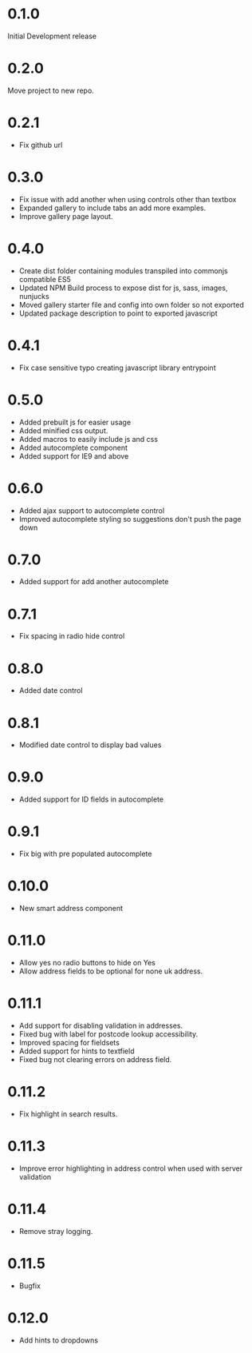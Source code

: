 # 0.1.0

Initial Development release

# 0.2.0

Move project to new repo.

# 0.2.1

- Fix github url

# 0.3.0

- Fix issue with add another when using controls other than textbox
- Expanded gallery to include tabs an add more examples.
- Improve gallery page layout.

# 0.4.0

- Create dist folder containing modules transpiled into commonjs compatible ES5
- Updated NPM Build process to expose dist for js, sass, images, nunjucks
- Moved gallery starter file and config into own folder so not exported
- Updated package description to point to exported javascript

# 0.4.1

- Fix case sensitive typo creating javascript library entrypoint

# 0.5.0

- Added prebuilt js for easier usage
- Added minified css output.
- Added macros to easily include js and css
- Added autocomplete component
- Added support for IE9 and above

# 0.6.0

- Added ajax support to autocomplete control
- Improved autocomplete styling so suggestions don't push the page down

# 0.7.0

- Added support for add another autocomplete

# 0.7.1

- Fix spacing in radio hide control

# 0.8.0

- Added date control

# 0.8.1

- Modified date control to display bad values

# 0.9.0

- Added support for ID fields in autocomplete

# 0.9.1

- Fix big with pre populated autocomplete

# 0.10.0

- New smart address component

# 0.11.0

- Allow yes no radio buttons to hide on Yes
- Allow address fields to be optional for none uk address.

# 0.11.1

- Add support for disabling validation in addresses.
- Fixed bug with label for postcode lookup accessibility.
- Improved spacing for fieldsets
- Added support for hints to textfield
- Fixed bug not clearing errors on address field.

# 0.11.2

- Fix highlight in search results.

# 0.11.3

- Improve error highlighting in address control when used with server validation

# 0.11.4

- Remove stray logging.

# 0.11.5

- Bugfix

# 0.12.0

- Add hints to dropdowns
